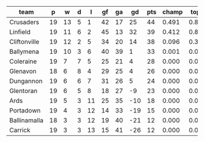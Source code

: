 |     team     | p  | w  | d | l  | gf | ga | gd  | pts | champ | top2  | top3  | top4  |  5-7  | bot4  | bot3  | bot2  |
|--------------|----|----|---|----|----|----|-----|-----|-------|-------|-------|-------|-------|-------|-------|-------|
| Crusaders    | 19 | 13 | 5 |  1 | 42 | 17 |  25 |  44 | 0.491 | 0.842 | 0.985 | 0.998 | 0.002 | 0.000 | 0.000 | 0.000|
| Linfield     | 19 | 11 | 6 |  2 | 45 | 13 |  32 |  39 | 0.412 | 0.810 | 0.981 | 0.998 | 0.002 | 0.000 | 0.000 | 0.000|
| Cliftonville | 19 | 12 | 2 |  5 | 34 | 20 |  14 |  38 | 0.096 | 0.332 | 0.892 | 0.978 | 0.022 | 0.000 | 0.000 | 0.000|
| Ballymena    | 19 | 10 | 3 |  6 | 40 | 39 |   1 |  33 | 0.001 | 0.013 | 0.088 | 0.517 | 0.463 | 0.002 | 0.000 | 0.000|
| Coleraine    | 19 |  7 | 7 |  5 | 25 | 21 |   4 |  28 | 0.000 | 0.002 | 0.022 | 0.209 | 0.710 | 0.013 | 0.001 | 0.000|
| Glenavon     | 18 |  6 | 8 |  4 | 29 | 25 |   4 |  26 | 0.000 | 0.002 | 0.022 | 0.182 | 0.709 | 0.020 | 0.003 | 0.000|
| Dungannon    | 19 |  6 | 6 |  7 | 31 | 26 |   5 |  24 | 0.000 | 0.001 | 0.010 | 0.108 | 0.731 | 0.034 | 0.006 | 0.001|
| Glentoran    | 19 |  6 | 5 |  8 | 18 | 27 |  -9 |  23 | 0.000 | 0.000 | 0.001 | 0.008 | 0.290 | 0.256 | 0.059 | 0.011|
| Ards         | 19 |  5 | 3 | 11 | 25 | 35 | -10 |  18 | 0.000 | 0.000 | 0.000 | 0.001 | 0.062 | 0.743 | 0.277 | 0.094|
| Portadown    | 19 |  4 | 3 | 12 | 14 | 33 | -19 |  15 | 0.000 | 0.000 | 0.000 | 0.000 | 0.008 | 0.959 | 0.815 | 0.450|
| Ballinamalla | 18 |  3 | 3 | 12 | 19 | 40 | -21 |  12 | 0.000 | 0.000 | 0.000 | 0.000 | 0.003 | 0.979 | 0.889 | 0.631|
| Carrick      | 19 |  3 | 3 | 13 | 15 | 41 | -26 |  12 | 0.000 | 0.000 | 0.000 | 0.000 | 0.001 | 0.994 | 0.952 | 0.813|
